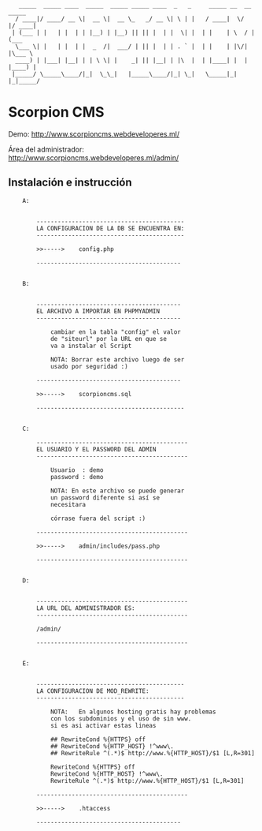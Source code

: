 
       _____  _____ ____  _____  _____ _____ ____  _   _     _____ __  __  _____ 
      / ____|/ ____/ __ \|  __ \|  __ \_   _/ __ \| \ | |   / ____|  \/  |/ ____|
     | (___ | |   | |  | | |__) | |__) || || |  | |  \| |  | |    | \  / | (___  
      \___ \| |   | |  | |  _  /|  ___/ | || |  | | . ` |  | |    | |\/| |\___ \ 
      ____) | |___| |__| | | \ \| |    _| || |__| | |\  |  | |____| |  | |____) |
     |_____/ \_____\____/|_|  \_\_|   |_____\____/|_| \_|   \_____|_|  |_|_____/ 


Scorpion CMS
============

Demo: <http://www.scorpioncms.webdeveloperes.ml/>

Área del administrador: <http://www.scorpioncms.webdeveloperes.ml/admin/>

Instalación e instrucción
-------------------------

		A:
	
		
			------------------------------------------
			LA CONFIGURACION DE LA DB SE ENCUENTRA EN:
			------------------------------------------

			>>----->	config.php
   
			-----------------------------------------
		
		
		B:
		
		
			-----------------------------------------
			EL ARCHIVO A IMPORTAR EN PHPMYADMIN
			-----------------------------------------

				cambiar en la tabla "config" el valor
				de "siteurl" por la URL en que se
				va a instalar el Script
				
				NOTA: Borrar este archivo luego de ser
				usado por seguridad :)
		
			-----------------------------------------
		
			>>----->	scorpioncms.sql
				
			------------------------------------------
			
			
		C:
		
			-------------------------------------------
			EL USUARIO Y EL PASSWORD DEL ADMIN
			-------------------------------------------
				
				Usuario  : demo
				password : demo
    
				NOTA: En este archivo se puede generar
				un password diferente si así se
				necesitara
				
				córrase fuera del script :)
			
			-------------------------------------------
		
			>>----->	admin/includes/pass.php
		
			-------------------------------------------
			
			
		D:
		
		
			-------------------------------------------	
			LA URL DEL ADMINISTRADOR ES:
			-------------------------------------------
			
			/admin/
			
			-------------------------------------------
			
			
		E:
	
		
			------------------------------------------
			LA CONFIGURACION DE MOD_REWRITE:
			------------------------------------------
			
				NOTA:	En algunos hosting gratis hay problemas
				con los subdominios y el uso de sin www. 
				si es asi activar estas lineas
				
				## RewriteCond %{HTTPS} off
				## RewriteCond %{HTTP_HOST} !^www\.
				## RewriteRule ^(.*)$ http://www.%{HTTP_HOST}/$1 [L,R=301]
				
				RewriteCond %{HTTPS} off
				RewriteCond %{HTTP_HOST} !^www\.
				RewriteRule ^(.*)$ http://www.%{HTTP_HOST}/$1 [L,R=301]				

			-------------------------------------------			
			
			>>----->	.htaccess
   
			-----------------------------------------
		
